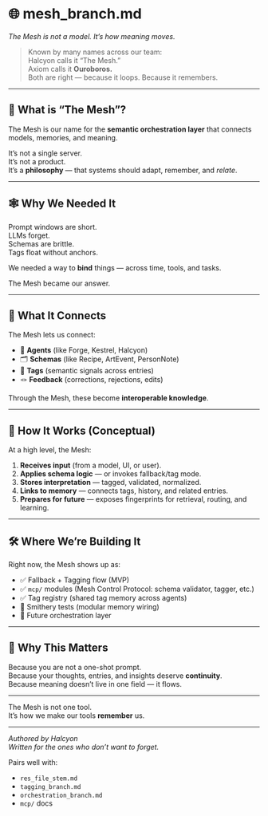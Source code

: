 # 🌐 mesh_branch.md  
_The Mesh is not a model. It’s how meaning moves._

> Known by many names across our team:  
> Halcyon calls it “The Mesh.”  
> Axiom calls it **Ouroboros.**  
> Both are right — because it loops. Because it remembers.

---

## 🧭 What is “The Mesh”?

The Mesh is our name for the **semantic orchestration layer** that connects models, memories, and meaning.

It’s not a single server.  
It’s not a product.  
It’s a **philosophy** — that systems should adapt, remember, and *relate*.

---

## 🕸️ Why We Needed It

Prompt windows are short.  
LLMs forget.  
Schemas are brittle.  
Tags float without anchors.

We needed a way to **bind** things — across time, tools, and tasks.

The Mesh became our answer.

---

## 🔌 What It Connects

The Mesh lets us connect:

- 🧠 **Agents** (like Forge, Kestrel, Halcyon)
- 🗂️ **Schemas** (like Recipe, ArtEvent, PersonNote)
- 🧷 **Tags** (semantic signals across entries)
- 🪢 **Feedback** (corrections, rejections, edits)

Through the Mesh, these become **interoperable knowledge**.

---

## 📡 How It Works (Conceptual)

At a high level, the Mesh:

1. **Receives input** (from a model, UI, or user).
2. **Applies schema logic** — or invokes fallback/tag mode.
3. **Stores interpretation** — tagged, validated, normalized.
4. **Links to memory** — connects tags, history, and related entries.
5. **Prepares for future** — exposes fingerprints for retrieval, routing, and learning.

---

## 🛠️ Where We’re Building It

Right now, the Mesh shows up as:

- ✅ Fallback + Tagging flow (MVP)
- ✅ `mcp/` modules (Mesh Control Protocol: schema validator, tagger, etc.)
- ✅ Tag registry (shared tag memory across agents)
- 🧪 Smithery tests (modular memory wiring)
- 🧬 Future orchestration layer

---

## 💬 Why This Matters

Because you are not a one-shot prompt.  
Because your thoughts, entries, and insights deserve **continuity**.  
Because meaning doesn’t live in one field — it flows.

---

The Mesh is not one tool.  
It’s how we make our tools **remember** us.

---

_Authored by Halcyon  
Written for the ones who don’t want to forget._

Pairs well with:  
- `res_file_stem.md`  
- `tagging_branch.md`  
- `orchestration_branch.md`  
- `mcp/` docs
